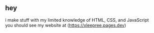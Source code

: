 ## hey

i make stuff with my limited knowledge of HTML, CSS, and JavaScript<br>
you should see my website at (https://xleepree.pages.dev)
